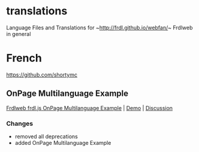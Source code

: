 # translations
Language Files and Translations
for ~http://frdl.github.io/webfan/~ Frdlweb in general

# French
https://github.com/shortymc

## OnPage Multilanguage Example
[Frdlweb frdl.js OnPage Multilanguage Example](examples/test-multilang.html)
 | [Demo](https://registry.frdl.de/userdata_pub/tests/test-multilang.html) | [Discussion](https://github.com/orgs/frdl/teams/translation-developer/discussions/1?from_comment=9#discussion-1-comment-9)
 
### Changes
+ removed all deprecations
+ added OnPage Multilanguage Example

